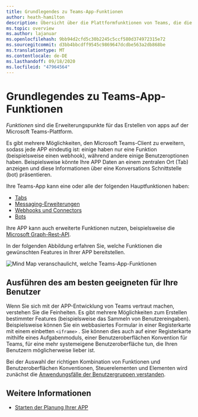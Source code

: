 ```yaml
---
title: Grundlegendes zu Teams-App-Funktionen
author: heath-hamilton
description: Übersicht über die Plattformfunktionen von Teams, die die Erweiterungspunkte für das Erstellen von Microsoft Teams-apps darstellen.
ms.topic: overview
ms.author: lajanuar
ms.openlocfilehash: 9bb94d2cfd5c30b2245c5ccf580d374972315e72
ms.sourcegitcommit: d3bb4bbcdff9545c9869647dcdbe563a2db868be
ms.translationtype: MT
ms.contentlocale: de-DE
ms.lasthandoff: 09/18/2020
ms.locfileid: "47964564"
---
```

# <a name="understanding-teams-app-capabilities"></a>Grundlegendes zu Teams-App-Funktionen

*Funktionen* sind die Erweiterungspunkte für das Erstellen von apps auf der Microsoft Teams-Plattform.

Es gibt mehrere Möglichkeiten, den Microsoft Teams-Client zu erweitern, sodass jede APP eindeutig ist: einige haben nur eine Funktion (beispielsweise einen webhook), während andere einige Benutzeroptionen haben. Beispielsweise könnte Ihre APP Daten an einem zentralen Ort (Tab) anzeigen und diese Informationen über eine Konversations Schnittstelle (bot) präsentieren.

Ihre Teams-App kann eine oder alle der folgenden Hauptfunktionen haben:

* [Tabs](../tabs/what-are-tabs.md)
* [Messaging-Erweiterungen](../messaging-extensions/what-are-messaging-extensions.md)
* [Webhooks und Connectors](../webhooks-and-connectors/what-are-webhooks-and-connectors.md)
* [Bots](../bots/what-are-bots.md)

Ihre APP kann auch erweiterte Funktionen nutzen, beispielsweise die [Microsoft Graph-Rest-API](../graph-api/rsc/resource-specific-consent.md).

In der folgenden Abbildung erfahren Sie, welche Funktionen die gewünschten Features in Ihrer APP bereitstellen.

![Mind Map veranschaulicht, welche Teams-App-Funktionen](doc-links/images/capabilities-overview.png)

## <a name="doing-whats-best-for-your-users"></a>Ausführen des am besten geeigneten für Ihre Benutzer

Wenn Sie sich mit der APP-Entwicklung von Teams vertraut machen, verstehen Sie die Feinheiten. Es gibt mehrere Möglichkeiten zum Erstellen bestimmter Features (beispielsweise das Sammeln von Benutzereingaben). Beispielsweise können Sie ein webbasiertes Formular in einer Registerkarte mit einem einbetten `<iframe>` . Sie können dies auch auf einer Registerkarte mithilfe eines Aufgabenmoduls, einer Benutzeroberflächen Konvention für Teams, für eine mehr systemeigene Benutzeroberfläche tun, die Ihren Benutzern möglicherweise lieber ist.

Bei der Auswahl der richtigen Kombination von Funktionen und Benutzeroberflächen Konventionen, Steuerelementen und Elementen wird zunächst die [Anwendungsfälle der Benutzergruppen verstanden](../concepts/design/understand-use-cases.md).

## <a name="learn-more"></a>Weitere Informationen

* [Starten der Planung Ihrer APP](../concepts/extensibility-points.md)
